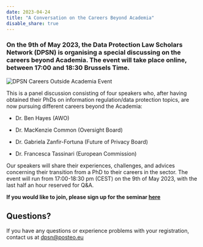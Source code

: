 ```yaml
---
date: 2023-04-24
title: "A Conversation on the Careers Beyond Academia"
disable_share: true
---
```


### **On the 9th of May 2023, the Data Protection Law Scholars Network (DPSN) is organising a special discussing on the careers beyond Academia. The event will take place online, between 17:00 and 18:30 Brussels Time.** ###

![DPSN Careers Outside Academia Event](https://user-images.githubusercontent.com/116156905/234305621-16f8f5de-d7bb-4c88-acd0-139c5b7a1878.png)





This is a panel discussion consisting of four speakers who, after having obtained their PhDs on information regulation/data protection topics, are now pursuing different careers beyond the Academia:

* Dr. Ben Hayes (AWO) 

* Dr. MacKenzie Common (Oversight Board) 

* Dr. Gabriela Zanfir-Fortuna (Future of Privacy Board)

* Dr. Francesca Tassinari (European Commission) 



Our speakers will share their experiences, challenges, and advices concerning their transition from a PhD to their careers in the sector.
The event will run from 17:00-18:30 pm (CEST) on the 9th of May 2023, with the last half an hour reserved for Q&A. 


**If you would like to join, please sign up for the seminar [here](https://teams.microsoft.com/registration/_oivH5ipW0yTySEKEdmlwg,T21k4fSjvUexX_f01Pceyg,1CPjKNOC9UGNnWuXr8B-Tw,n01KFL9_UUOgPrTybwh0tQ,43kopg0BHkWcf2xpV4OCWQ,wd78xFqvAUuNIoigfOkW4g?mode=read&tenantId=1faf88fe-a998-4c5b-93c9-210a11d9a5c2)**



## Questions? ##

If you have any questions or experience problems with your registration, contact us at dpsn@posteo.eu



